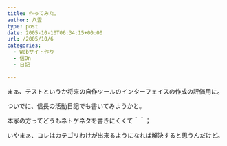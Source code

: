 ```yaml
---
title: 作ってみた。
author: 八雲
type: post
date: 2005-10-10T06:34:15+00:00
url: /2005/10/6
categories:
  - Webサイト作り
  - 信On
  - 日記

---
```

まぁ、テストというか将来の自作ツールのインターフェイスの作成の評価用に。
  
ついでに、信長の活動日記でも書いてみようかと。
  
本家の方ってどうもネトゲネタを書きにくくて＾＾；
	  
いやまぁ、コレはカテゴリわけが出来るようになれば解決すると思うんだけど。